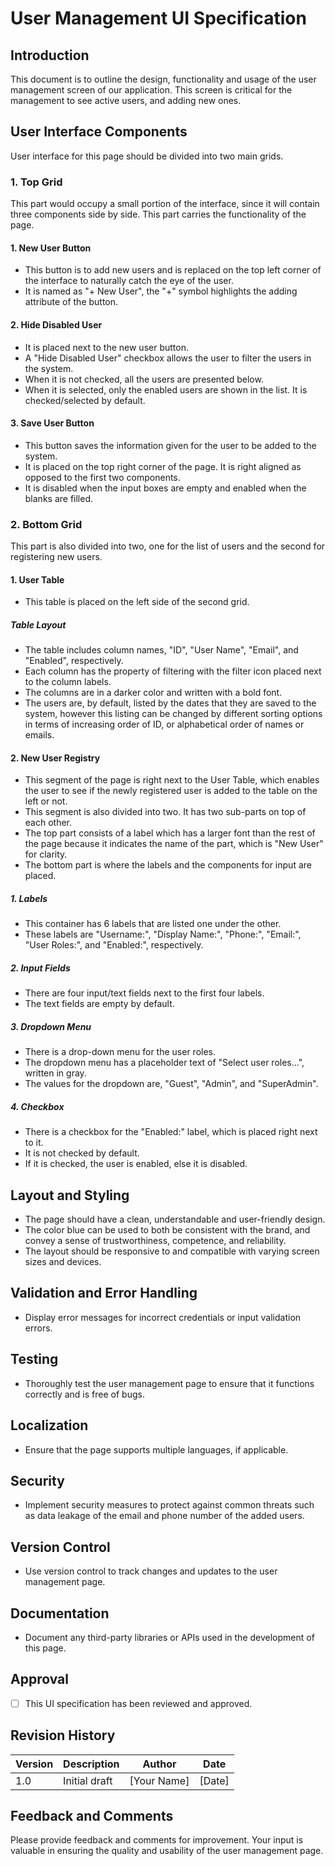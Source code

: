# User Management UI Specification

## Introduction
This document is to outline the design, functionality and usage of the user management screen of our application. This screen is critical for the management to see active users, and adding new ones.

## User Interface Components
User interface for this page should be divided into two main grids.

### 1. Top Grid
This part would occupy a small portion of the interface, since it will contain three components side by side. This part carries the functionality of the page.

#### 1. New User Button
- This button is to add new users and is replaced on the top left corner of the interface to naturally catch the eye of the user.
- It is named as "+ New User", the "+" symbol highlights the adding attribute of the button.

#### 2. Hide Disabled User
- It is placed next to the new user button.
- A "Hide Disabled User" checkbox allows the user to filter the users in the system.
- When it is not checked, all the users are presented below.
- When it is selected, only the enabled users are shown in the list. It is checked/selected by default.

#### 3. Save User Button
- This button saves the information given for the user to be added to the system.
- It is placed on the top right corner of the page. It is right aligned as opposed to the first two components.
- It is disabled when the input boxes are empty and enabled when the blanks are filled.

### 2. Bottom Grid
This part is also divided into two, one for the list of users and the second for registering new users.

#### 1. User Table
- This table is placed on the left side of the second grid.

##### Table Layout
- The table includes column names, "ID", "User Name", "Email", and "Enabled", respectively.
- Each column has the property of filtering with the filter icon placed next to the column labels.
- The columns are in a darker color and written with a bold font.
- The users are, by default, listed by the dates that they are saved to the system, however this listing can be changed by different sorting options in terms of increasing order of ID, or alphabetical order of names or emails.

#### 2. New User Registry
- This segment of the page is right next to the User Table, which enables the user to see if the newly registered user is added to the table on the left or not.
- This segment is also divided into two. It has two sub-parts on top of each other.
- The top part consists of a label which has a larger font than the rest of the page because it indicates the name of the part, which is "New User" for clarity.
- The bottom part is where the labels and the components for input are placed.

##### 1. Labels
- This container has 6 labels that are listed one under the other.
- These labels are "Username:", "Display Name:", "Phone:", "Email:", "User Roles:", and "Enabled:", respectively.

##### 2. Input Fields
- There are four input/text fields next to the first four labels.
- The text fields are empty by default.

##### 3. Dropdown Menu
- There is a drop-down menu for the user roles.
- The dropdown menu has a placeholder text of "Select user roles...", written in gray.
- The values for the dropdown are, "Guest", "Admin", and "SuperAdmin".

##### 4. Checkbox
- There is a checkbox for the "Enabled:" label, which is placed right next to it.
- It is not checked by default.
- If it is checked, the user is enabled, else it is disabled.

## Layout and Styling
- The page should have a clean, understandable and user-friendly design.
- The color blue can be used to both be consistent with the brand, and convey a sense of trustworthiness, competence, and reliability.
- The layout should be responsive to and compatible with varying screen sizes and devices.

## Validation and Error Handling
- Display error messages for incorrect credentials or input validation errors.

## Testing
- Thoroughly test the user management page to ensure that it functions correctly and is free of bugs.

## Localization
- Ensure that the page supports multiple languages, if applicable.

## Security
- Implement security measures to protect against common threats such as data leakage of the email and phone number of the added users.

## Version Control
- Use version control to track changes and updates to the user management page.

## Documentation
- Document any third-party libraries or APIs used in the development of this page.

## Approval
- [ ] This UI specification has been reviewed and approved.

## Revision History
| Version | Description | Author | Date     |
| ------- | ----------- | ------ | -------- |
| 1.0     | Initial draft | [Your Name] | [Date] |

## Feedback and Comments
Please provide feedback and comments for improvement. Your input is valuable in ensuring the quality and usability of the user management page.